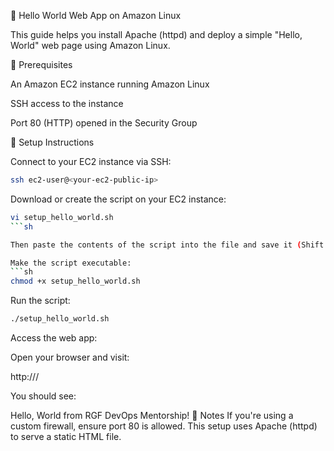 📘 Hello World Web App on Amazon Linux

This guide helps you install Apache (httpd) and deploy a simple "Hello, World" web page using Amazon Linux.

🧾 Prerequisites

An Amazon EC2 instance running Amazon Linux

SSH access to the instance

Port 80 (HTTP) opened in the Security Group

🚀 Setup Instructions

Connect to your EC2 instance via SSH:
```sh
ssh ec2-user@<your-ec2-public-ip>
```

Download or create the script on your EC2 instance:
```sh
vi setup_hello_world.sh
```sh

Then paste the contents of the script into the file and save it (Shift zz, OR wq! to save and exit).

Make the script executable:
```sh
chmod +x setup_hello_world.sh
```

Run the script:
```sh
./setup_hello_world.sh
```

Access the web app:

Open your browser and visit:

http://<your-ec2-public-ip>/

You should see:

Hello, World from RGF DevOps Mentorship!
📎 Notes
If you're using a custom firewall, ensure port 80 is allowed.
This setup uses Apache (httpd) to serve a static HTML file.
